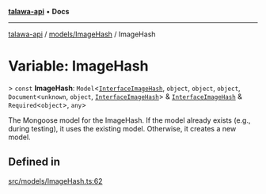 [**talawa-api**](../../../README.md) • **Docs**

***

[talawa-api](../../../modules.md) / [models/ImageHash](../README.md) / ImageHash

# Variable: ImageHash

\> `const` **ImageHash**: `Model`\<[`InterfaceImageHash`](../interfaces/InterfaceImageHash.md), `object`, `object`, `object`, `Document`\<`unknown`, `object`, [`InterfaceImageHash`](../interfaces/InterfaceImageHash.md)\> & [`InterfaceImageHash`](../interfaces/InterfaceImageHash.md) & `Required`\<`object`\>, `any`\>

The Mongoose model for the ImageHash.
If the model already exists (e.g., during testing), it uses the existing model.
Otherwise, it creates a new model.

## Defined in

[src/models/ImageHash.ts:62](https://github.com/PalisadoesFoundation/talawa-api/blob/bba5d82264abb62b9e358a3d3fe1af18a8a8f6e4/src/models/ImageHash.ts#L62)
